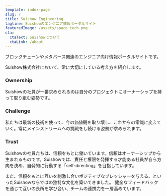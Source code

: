 ```yaml
---
template: index-page
slug: /
title: Suishow Engineering
tagline: Suishowのエンジニア情報ポータルサイト
featuredImage: /assets/space_tech.png
cta:
  ctaText: Suishowについて
  ctaLink: /about
---
```


ブロックチェーンやメタバース関連のエンジニア向け情報ポータルサイトです。


Suishow株式会社において、常に大切にしている考え方を紹介します。

### Ownership
Suishowの社員が一番求められるのは自分のプロジェクトにオーナーシップを持って取り組む姿勢です。

### Challenge
私たちは最新の技術を使って、今の価値観を取り壊し、これからの常識に変えていく。常にメインストリームへの挑戦をし続ける姿勢が求められます。

### Trust
Suishowの社員たちは、信頼をもとに働いています。信頼はオーナーシップから生まれるものです。Suishowでは、責任と権限を発揮する才能ある社員が自ら方向を決め、自発的に行動する「self-directing」を目指しています。

また、信頼をもとに互いを刺激し合いポジティブなプレッシャーを与える、といったSuishowならではの独特な文化を築いてきました。 健全なフィードバックを通じて互いの長所を学び合い、チームの連携力を一層高めています。

<!--   <img src="https://raw.githubusercontent.com/cryptomuskt/blog_v5/master/src/images/tech.png" alt="Follow @w3layouts" />
 -->
